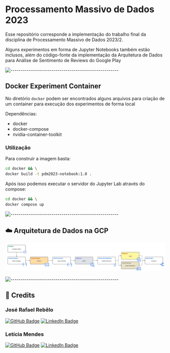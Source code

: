 Processamento Massivo de Dados 2023
=====
Esse repositório corresponde a implementação do trabalho final da disciplina de Processamento Massivo de Dados 2023/2. 

Alguns experimentos em forma de Jupyter Notebooks também estão inclusos, além do código-fonte da implementação da Arquitetura de Dados para Análise de Sentimento de Reviews do Google Play 

![-----------------------------------------------------](https://raw.githubusercontent.com/andreasbm/readme/master/assets/lines/rainbow.png)

## Docker Experiment Container
No diretório `docker` podem ser encontrados alguns arquivos para criação de um container para execução dos experimentos de forma local

Dependências:
- docker
- docker-compose
- nvidia-container-toolkit

### Utilização

Para construir a imagem basta:
```bash
cd docker && \
docker build -t pdm2023-notebook:1.0 .
```

Após isso podemos executar o servidor do Jupyter Lab através do compose:
```bash
cd docker && \
docker compose up
```
![-----------------------------------------------------](https://raw.githubusercontent.com/andreasbm/readme/master/assets/lines/rainbow.png)
## :cloud: Arquitetura de Dados na GCP
![Data Architecture Diagram](docs/data_architecture_diagram.png)


![-----------------------------------------------------](https://raw.githubusercontent.com/andreasbm/readme/master/assets/lines/rainbow.png)


<!-- CREDITS -->
## :scroll: Credits

### José Rafael Rebêlo

[![GitHub Badge](https://img.shields.io/badge/GitHub-100000?style=for-the-badge&logo=github&logoColor=white)](https://github.com/joserafaelrebelo)
[![LinkedIn Badge](https://img.shields.io/badge/LinkedIn-0077B5?style=for-the-badge&logo=linkedin&logoColor=white)]()

### Letícia Mendes

[![GitHub Badge](https://img.shields.io/badge/GitHub-100000?style=for-the-badge&logo=github&logoColor=white)](https://github.com/mendesLet)
[![LinkedIn Badge](https://img.shields.io/badge/LinkedIn-0077B5?style=for-the-badge&logo=linkedin&logoColor=white)](https://br.linkedin.com/in/leticia-lima-mendes-7687ab1a3)




<!-- 
This repository contains software for enabling human interactions with Miss Piggy, the @home robot from Pequi Mecânico. The system relies on various dependencies and components, ensuring communication and operation.


## Dependencies

- nvidia-riva-client (version 2.9.0)
    - An instance of the Riva Server is also needed.
- Miss Piggy HRI modules
    - miss_asr
    - miss_tts
    - miss_nlu
    - miss_wakeword     
- PyAudio
- sounddevice
- [...] < TBD >



## Verifying Sound Card Detection
To check if your microphone and sound card are properly detected by your system, you can use the following command:

```sh 
python3 -m sounddevice
```

## Getting started
### Start the Docker Container
You can start the required Docker container by running the following command:
```sh 
docker-compose -f docker-compose.yaml run hri bash
```

### Set up ROS
You'll need to build the necessary ROS packages. Use the following commands to build and set up the packages:

```sh 
colcon build -symlink-install
```
```sh 
source install/setup.bash
```

### Start the Servers
Miss Piggy Human Interaction involves various ROS servers. To start them, execute the following commands:
```sh 
ros2 launch lazy_qa qa_servers.launch.py
```
Executing the question and answer task
```sh 
ros2 run lazy_qa qa
``` -->

